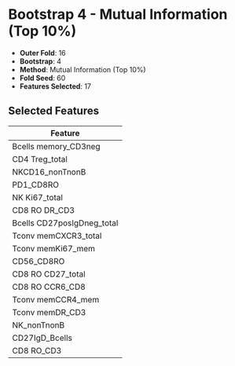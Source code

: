 # Bootstrap 4 - Mutual Information (Top 10%)

- **Outer Fold**: 16
- **Bootstrap**: 4
- **Method**: Mutual Information (Top 10%)
- **Fold Seed**: 60
- **Features Selected**: 17

## Selected Features

| Feature |
|---------|
| Bcells memory_CD3neg |
| CD4 Treg_total |
| NKCD16_nonTnonB |
| PD1_CD8RO |
| NK Ki67_total |
| CD8 RO DR_CD3 |
| Bcells CD27posIgDneg_total |
| Tconv memCXCR3_total |
| Tconv memKi67_mem |
| CD56_CD8RO |
| CD8 RO CD27_total |
| CD8 RO CCR6_CD8 |
| Tconv memCCR4_mem |
| Tconv memDR_CD3 |
| NK_nonTnonB |
| CD27IgD_Bcells |
| CD8 RO_CD3 |
